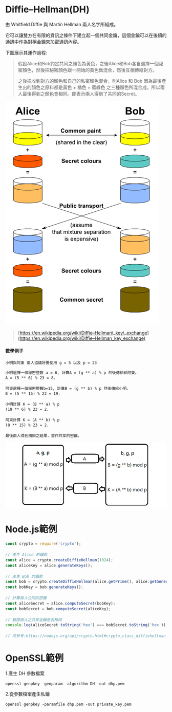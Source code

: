 # Diffie–Hellman\(DH\)

由 Whitfield Diffie 與 Martin Hellman 兩人名字所組成。

它可以讓雙方在有限的資訊之條件下建立起一個共同金鑰，這個金鑰可以在後續的通訊中作為對稱金鑰來加密通訊內容。

下圖展示其運作過程:

> 假設Alice和Bob約定共同之顏色為黃色，之後Alice和Bob各自選擇一個祕密顏色，然後把秘密顏色跟一開始的黃色做混合，然後互相傳給對方。
>
> 之後把收到對方的顏色和自己的私密顏色混合，則Alice 和 Bob 因為最後產生出的顏色之原料都是黃色 + 橘色 + 藍綠色 之三種顏色所混合成，所以兩人最後得到之顏色會相同。即表示兩人得到了共同的Secret。

![](/assets/80.png)

> [https://en.wikipedia.org/wiki/Diffie–Hellman\_key\_exchange](https://en.wikipedia.org/wiki/Diffie–Hellman_key_exchange)

#### 數學例子

```
小明與阿東 兩人協議好要使用 g = 5 以及 p = 23
```

```
小明選擇一個秘密整數 a = 6, 計算A = (g ** a) % p 然後傳給給阿東。
A = (5 ** 6) % 23 = 8.

阿東選擇一個秘密整數b=15, 計算B = (g ** b) % p 然後傳給小明。
B = (5 ** 15) % 23 = 19.

小明計算 K = (B ** a) % p
(19 ** 6) % 23 = 2.

阿東計算 K = (A ** b) % p
(8 ** 15) % 23 = 2.

最後兩人得到相同之結果，當作共享的密鑰。
```

![](/assets/8342.png)

# Node.js範例

```js
const crypto = require('crypto');

// 產生 Alice 的鑰匙
const alice = crypto.createDiffieHellman(1024);
const aliceKey = alice.generateKeys();

// 產生 Bob 的鑰匙
const bob = crypto.createDiffieHellman(alice.getPrime(), alice.getGenerator());
const bobKey = bob.generateKeys();

// 計算兩人公同的密鑰
const aliceSecret = alice.computeSecret(bobKey);
const bobSecret = bob.computeSecret(aliceKey);

// 驗證兩人之共享金鑰是否相同
console.log(aliceSecret.toString('hex') === bobSecret.toString('hex'));

// 可參考:https://nodejs.org/api/crypto.html#crypto_class_diffiehellman
```

# OpenSSL範例

1.產生 DH 參數檔案

```
openssl genpkey -genparam -algorithm DH -out dhp.pem 
```

2.從參數檔案產生私鑰

```
openssl genpkey -paramfile dhp.pem -out private_key.pem
```



